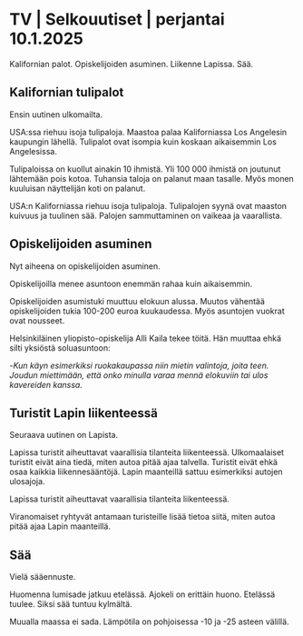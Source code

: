 # TV \| Selkouutiset \| perjantai 10.1.2025

Kalifornian palot. Opiskelijoiden asuminen. Liikenne Lapissa. Sää.

## Kalifornian tulipalot

Ensin uutinen ulkomailta.

USA:ssa riehuu isoja tulipaloja. Maastoa palaa Kaliforniassa Los Angelesin kaupungin lähellä. Tulipalot ovat isompia kuin koskaan aikaisemmin Los Angelesissa.

Tulipaloissa on kuollut ainakin 10 ihmistä. Yli 100 000 ihmistä on joutunut lähtemään pois kotoa. Tuhansia taloja on palanut maan tasalle. Myös monen kuuluisan näyttelijän koti on palanut.

USA:n Kaliforniassa riehuu isoja tulipaloja. Tulipalojen syynä ovat maaston kuivuus ja tuulinen sää. Palojen sammuttaminen on vaikeaa ja vaarallista.

## Opiskelijoiden asuminen

Nyt aiheena on opiskelijoiden asuminen.

Opiskelijoilla menee asuntoon enemmän rahaa kuin aikaisemmin.

Opiskelijoiden asumistuki muuttuu elokuun alussa. Muutos vähentää opiskelijoiden tukia 100-200 euroa kuukaudessa. Myös asuntojen vuokrat ovat nousseet.

Helsinkiläinen yliopisto-opiskelija Alli Kaila tekee töitä. Hän muuttaa ehkä silti yksiöstä soluasuntoon:

\-*Kun käyn esimerkiksi ruokakaupassa niin mietin valintoja, joita teen. Joudun miettimään, että onko minulla varaa mennä elokuviin tai ulos kavereiden kanssa.*

## Turistit Lapin liikenteessä

Seuraava uutinen on Lapista.

Lapissa turistit aiheuttavat vaarallisia tilanteita liikenteessä. Ulkomaalaiset turistit eivät aina tiedä, miten autoa pitää ajaa talvella. Turistit eivät ehkä osaa kaikkia liikennesääntöjä. Lapin maanteillä sattuu esimerkiksi autojen ulosajoja.

Lapissa turistit aiheuttavat vaarallisia tilanteita liikenteessä.

Viranomaiset ryhtyvät antamaan turisteille lisää tietoa siitä, miten autoa pitää ajaa Lapin maanteillä.

## Sää

Vielä sääennuste.

Huomenna lumisade jatkuu etelässä. Ajokeli on erittäin huono. Etelässä tuulee. Siksi sää tuntuu kylmältä.

Muualla maassa ei sada. Lämpötila on pohjoisessa -10 ja -25 asteen välillä.

